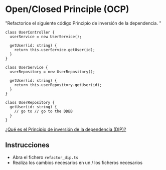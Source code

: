 # Open/Closed Principle (OCP)

"Refactorice el siguiente código Principio de inversión de la dependencia.
"

```
class UserController {
  userService = new UserService();

  getUser(id: string) {
    return this.userService.getUser(id);
  }
}

class UserService {
  userRepository = new UserRepository();

  getUser(id: string) {
    return this.userRepository.getUser(id);
  }
}

class UserRepository {
  getUser(id: string) {
    // go to // go to the DDBB
  }
}

```

[¿Qué es el Principio de inversión de la dependencia (DIP)?](hhttps://es.wikipedia.org/wiki/Principio_de_inversi%C3%B3n_de_la_dependencia)

## Instrucciones

- Abra el fichero `refactor_dip.ts`
- Realiza los cambios necesarios en un / los ficheros necesarios
